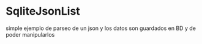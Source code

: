 # SqliteJsonList
simple ejemplo de parseo de un json y los datos son guardados en BD y de poder manipularlos


